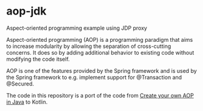# aop-jdk
Aspect-oriented programming example using JDP proxy

Aspect-oriented programming (AOP) is a programming paradigm that aims to increase modularity by allowing the separation of cross-cutting concerns. It does so by adding additional behavior to existing code without modifying the code itself.

AOP is one of the features provided by the Spring framework and is used by the Spring framework to e.g. implement support for @Transaction and @Secured.

The code in this repository is a port of the code from [Create your own AOP in Java](https://www.javacodegeeks.com/2015/03/create-your-own-aop-in-java.html) to Kotlin.

